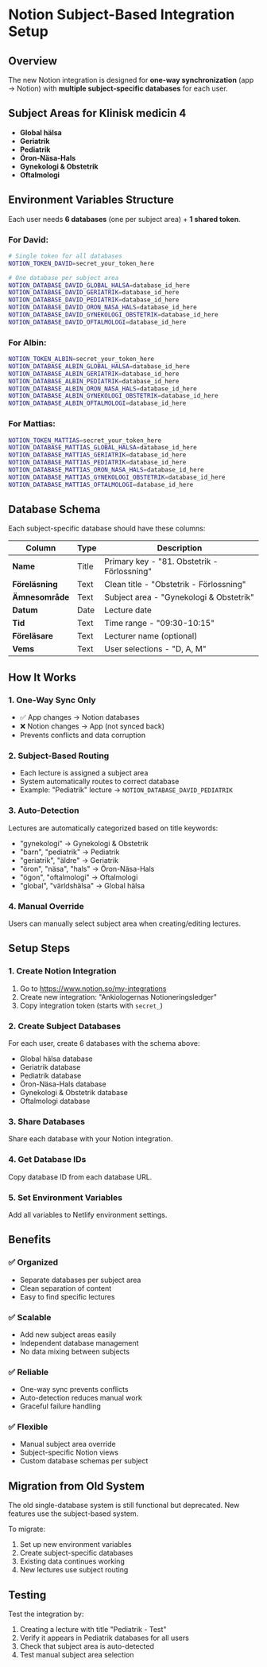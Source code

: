 # Notion Subject-Based Integration Setup

## Overview
The new Notion integration is designed for **one-way synchronization** (app → Notion) with **multiple subject-specific databases** for each user.

## Subject Areas for Klinisk medicin 4
- **Global hälsa**
- **Geriatrik**
- **Pediatrik**
- **Öron-Näsa-Hals**
- **Gynekologi & Obstetrik**
- **Oftalmologi**

## Environment Variables Structure

Each user needs **6 databases** (one per subject area) + **1 shared token**.

### For David:
```bash
# Single token for all databases
NOTION_TOKEN_DAVID=secret_your_token_here

# One database per subject area
NOTION_DATABASE_DAVID_GLOBAL_HALSA=database_id_here
NOTION_DATABASE_DAVID_GERIATRIK=database_id_here
NOTION_DATABASE_DAVID_PEDIATRIK=database_id_here
NOTION_DATABASE_DAVID_ORON_NASA_HALS=database_id_here
NOTION_DATABASE_DAVID_GYNEKOLOGI_OBSTETRIK=database_id_here
NOTION_DATABASE_DAVID_OFTALMOLOGI=database_id_here
```

### For Albin:
```bash
NOTION_TOKEN_ALBIN=secret_your_token_here
NOTION_DATABASE_ALBIN_GLOBAL_HALSA=database_id_here
NOTION_DATABASE_ALBIN_GERIATRIK=database_id_here
NOTION_DATABASE_ALBIN_PEDIATRIK=database_id_here
NOTION_DATABASE_ALBIN_ORON_NASA_HALS=database_id_here
NOTION_DATABASE_ALBIN_GYNEKOLOGI_OBSTETRIK=database_id_here
NOTION_DATABASE_ALBIN_OFTALMOLOGI=database_id_here
```

### For Mattias:
```bash
NOTION_TOKEN_MATTIAS=secret_your_token_here
NOTION_DATABASE_MATTIAS_GLOBAL_HALSA=database_id_here
NOTION_DATABASE_MATTIAS_GERIATRIK=database_id_here
NOTION_DATABASE_MATTIAS_PEDIATRIK=database_id_here
NOTION_DATABASE_MATTIAS_ORON_NASA_HALS=database_id_here
NOTION_DATABASE_MATTIAS_GYNEKOLOGI_OBSTETRIK=database_id_here
NOTION_DATABASE_MATTIAS_OFTALMOLOGI=database_id_here
```

## Database Schema
Each subject-specific database should have these columns:

| Column | Type | Description |
|--------|------|-------------|
| **Name** | Title | Primary key - "81. Obstetrik - Förlossning" |
| **Föreläsning** | Text | Clean title - "Obstetrik - Förlossning" |
| **Ämnesområde** | Text | Subject area - "Gynekologi & Obstetrik" |
| **Datum** | Date | Lecture date |
| **Tid** | Text | Time range - "09:30-10:15" |
| **Föreläsare** | Text | Lecturer name (optional) |
| **Vems** | Text | User selections - "D, A, M" |

## How It Works

### 1. **One-Way Sync Only**
- ✅ App changes → Notion databases
- ❌ Notion changes → App (not synced back)
- Prevents conflicts and data corruption

### 2. **Subject-Based Routing**
- Each lecture is assigned a subject area
- System automatically routes to correct database
- Example: "Pediatrik" lecture → `NOTION_DATABASE_DAVID_PEDIATRIK`

### 3. **Auto-Detection**
Lectures are automatically categorized based on title keywords:
- "gynekologi" → Gynekologi & Obstetrik
- "barn", "pediatrik" → Pediatrik
- "geriatrik", "äldre" → Geriatrik
- "öron", "näsa", "hals" → Öron-Näsa-Hals
- "ögon", "oftalmologi" → Oftalmologi
- "global", "världshälsa" → Global hälsa

### 4. **Manual Override**
Users can manually select subject area when creating/editing lectures.

## Setup Steps

### 1. Create Notion Integration
1. Go to https://www.notion.so/my-integrations
2. Create new integration: "Ankiologernas Notioneringsledger"
3. Copy integration token (starts with `secret_`)

### 2. Create Subject Databases
For each user, create 6 databases with the schema above:
- Global hälsa database
- Geriatrik database  
- Pediatrik database
- Öron-Näsa-Hals database
- Gynekologi & Obstetrik database
- Oftalmologi database

### 3. Share Databases
Share each database with your Notion integration.

### 4. Get Database IDs
Copy database ID from each database URL.

### 5. Set Environment Variables
Add all variables to Netlify environment settings.

## Benefits

### ✅ **Organized**
- Separate databases per subject area
- Clean separation of content
- Easy to find specific lectures

### ✅ **Scalable**
- Add new subject areas easily
- Independent database management
- No data mixing between subjects

### ✅ **Reliable**
- One-way sync prevents conflicts
- Auto-detection reduces manual work
- Graceful failure handling

### ✅ **Flexible**
- Manual subject area override
- Subject-specific Notion views
- Custom database schemas per subject

## Migration from Old System

The old single-database system is still functional but deprecated. New features use the subject-based system.

To migrate:
1. Set up new environment variables
2. Create subject-specific databases
3. Existing data continues working
4. New lectures use subject routing

## Testing

Test the integration by:
1. Creating a lecture with title "Pediatrik - Test"
2. Verify it appears in Pediatrik databases for all users
3. Check that subject area is auto-detected
4. Test manual subject area selection